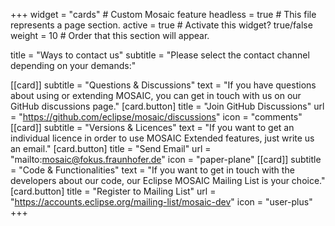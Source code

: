 +++
widget = "cards" # Custom Mosaic feature
headless = true  # This file represents a page section.
active = true  # Activate this widget? true/false
weight = 10  # Order that this section will appear.

title = "Ways to contact us"
subtitle = "Please select the contact channel depending on your demands:"

[[card]]
    subtitle = "Questions & Discussions"
    text = "If you have questions about using or extending MOSAIC, you can get in touch with us on our GitHub discussions page."
    [card.button]
        title = "Join GitHub Discussions"
        url = "https://github.com/eclipse/mosaic/discussions"
        icon = "comments"
[[card]]
    subtitle = "Versions & Licences"
    text = "If you want to get an individual licence in order to use MOSAIC Extended features, just write us an email."
    [card.button]
        title = "Send Email"
        url = "mailto:mosaic@fokus.fraunhofer.de"
        icon = "paper-plane"
[[card]]
    subtitle = "Code & Functionalities"
    text = "If you want to get in touch with the developers about our code, our Eclipse MOSAIC Mailing List is your choice."
    [card.button]
        title = "Register to Mailing List"
        url = "https://accounts.eclipse.org/mailing-list/mosaic-dev"
        icon = "user-plus"
+++
